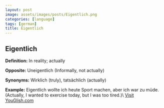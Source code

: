 ```yaml
---
layout: post
image: assets/images/posts/Eigentlich.png
categories: [language]
tags: [german]
title: Eigentlich
---
```


## Eigentlich

**Definition:** In reality; actually

**Opposite:** Uneigentlich (Informally, not actually)

**Synonyms:** Wirklich (truly), tatsächlich (actually)

**Example:** 
Eigentlich wollte ich heute Sport machen, aber ich war zu müde. (Actually, I wanted to exercise today, but I was too tired.)\ <a id="yg-widget-0" class="youglish-widget" data-query="Eigentlich" data-lang="german" data-components="8412" data-auto-start="0" data-bkg-color="theme_light" data-title="How%20to%20pronounce%20Eigentlich%20in%20German"  rel="nofollow" href="https://youglish.com">Visit YouGlish.com</a><script async src="https://youglish.com/public/emb/widget.js" charset="utf-8"></script>